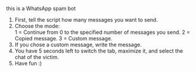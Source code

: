 this is a WhatsApp spam bot

1. First, tell the script how many messages you want to send.
2. Choose the mode:  
   1 = Continue from 0 to the specified number of messages you send.
   2 = Copied message.
   3 = Custom message.
3. If you chose a custom message, write the message.
4. You have 5 seconds left to switch the tab, maximize it, and select the chat of the victim.
5. Have fun :)
